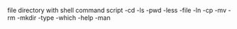 file directory with shell command script
-cd		-ls
-pwd		-less
-file		-ln
-cp		-mv
-rm		-mkdir
-type		-which
-help		-man
